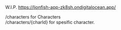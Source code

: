 W.I.P.
https://lionfish-app-zk8sh.ondigitalocean.app/

/characters for Characters <br>
/characters/{charId} for spesific character.
